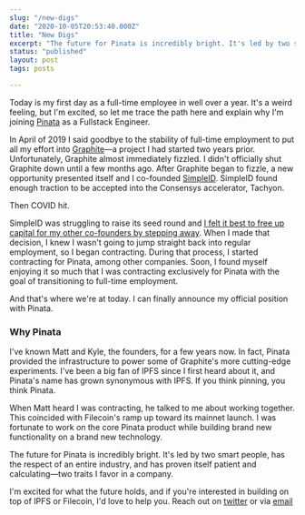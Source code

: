 ```yaml
---
slug: "/new-digs"
date: "2020-10-05T20:53:40.000Z"
title: "New Digs"
excerpt: "The future for Pinata is incredibly bright. It's led by two smart people, has the respect of an entire industry, and has proven itself patient and calculating—two traits I favor in a company. "
status: "published"
layout: post
tags: posts

---
```

Today is my first day as a full-time employee in well over a year. It's a weird feeling, but I'm excited, so let me trace the path here and explain why I'm joining [Pinata](<https://pinata.cloud>) as a Fullstack Engineer.

In April of 2019 I said goodbye to the stability of full-time employment to put all my effort into [Graphite](<https://graphitedocs.com>)—a project I had started two years prior. Unfortunately, Graphite almost immediately fizzled. I didn't officially shut Graphite down until a few months ago. After Graphite began to fizzle, a new opportunity presented itself and I co-founded [SimpleID](<https://simpleid.xyz>). SimpleID found enough traction to be accepted into the Consensys accelerator, Tachyon.

Then COVID hit.

SimpleID was struggling to raise its seed round and [I felt it best to free up capital for my other co-founders by stepping away](<https://polluterofminds.com/startups-and-difficult-decisions/>). When I made that decision, I knew I wasn't going to jump straight back into regular employment, so I began contracting. During that process, I started contracting for Pinata, among other companies. Soon, I found myself enjoying it so much that I was contracting exclusively for Pinata with the goal of transitioning to full-time employment.

And that's where we're at today. I can finally announce my official position with Pinata.

### Why Pinata

I've known Matt and Kyle, the founders, for a few years now. In fact, Pinata provided the infrastructure to power some of Graphite's more cutting-edge experiments. I've been a big fan of IPFS since I first heard about it, and Pinata's name has grown synonymous with IPFS. If you think pinning, you think Pinata.

When Matt heard I was contracting, he talked to me about working together. This coincided with Filecoin's ramp up toward its mainnet launch. I was fortunate to work on the core Pinata product while building brand new functionality on a brand new technology.

The future for Pinata is incredibly bright. It's led by two smart people, has the respect of an entire industry, and has proven itself patient and calculating—two traits I favor in a company.

I'm excited for what the future holds, and if you're interested in building on top of IPFS or Filecoin, I'd love to help you. Reach out on [twitter](<https://twitter.com/polluterofminds>) or via [email](<mailto:justin.edward.hunter@gmail.com>)


  
